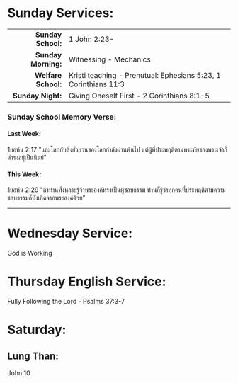# Sunday Services:

| | |
| --:|:-- |
| **Sunday School:**  |	1 John 2:23-
| **Sunday Morning:** |	Witnessing - Mechanics
| **Welfare School:** |	Kristi teaching - Prenutual: Ephesians 5:23, 1 Corinthians 11:3
| **Sunday Night:**   | Giving Oneself First - 2 Corinthians 8:1-5

### Sunday School Memory Verse:
#### Last Week: 
1ยอห์น 2:17 "และโลกกับสิ่งยั่วยวนของโลกกำลังผ่านพ้นไป แต่ผู้ที่ประพฤติตามพระทัยของพระเจ้าก็ดำรงอยู่เป็นนิตย์"

#### This Week:
1ยอห์น 2:29 "ถ้าท่านทั้งหลายรู้ว่าพระองค์ทรงเป็นผู้ชอบธรรม ท่านก็รู้ว่าทุกคนที่ประพฤติตามความชอบธรรมก็บังเกิดจากพระองค์ด้วย"

---
# Wednesday Service:
God is Working

# Thursday English Service:
Fully Following the Lord - Psalms 37:3-7

# Saturday:

## Lung Than:

John 10